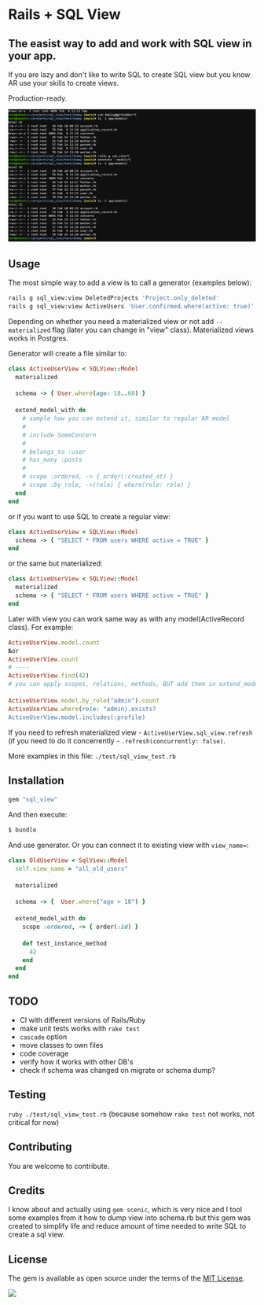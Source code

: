 # Rails + SQL View

## The easist way to add and work with SQL view in your app.

If you are lazy and don't like to write SQL to create SQL view but you know AR use your skills to create views.

Production-ready.

![Demo](docs/sql_view.gif?raw=true "Demo")

## Usage

The most simple way to add a view is to call a generator (examples below):

```bash
rails g sql_view:view DeletedProjects 'Project.only_deleted'
rails g sql_view:view ActiveUsers 'User.confirmed.where(active: true)' --materialized
```

Depending on whether you need a materialized view or not add `--materialized` flag (later you can change in "view" class). Materialized views works in Postgres.

Generator will create a file similar to:

```ruby
class ActiveUserView < SQLView::Model
  materialized

  schema -> { User.where(age: 18..60) }

  extend_model_with do
    # sample how you can extend it, similar to regular AR model
    #
    # include SomeConcern
    #
    # belongs_to :user
    # has_many :posts
    #
    # scope :ordered, -> { order(:created_at) }
    # scope :by_role, ->(role) { where(role: role) }
  end
end
```

or if you want to use SQL to create a regular view:


```ruby
class ActiveUserView < SQLView::Model
  schema -> { "SELECT * FROM users WHERE active = TRUE" }
end
```

or the same but materialized:

```ruby
class ActiveUserView < SQLView::Model
  materialized
  schema -> { "SELECT * FROM users WHERE active = TRUE" }
end
```

Later with view you can work same way as with any model(ActiveRecord class). For example:

```ruby
ActiveUserView.model.count
№or
ActiveUserView.count
# ----
ActiveUserView.find(42)
# you can apply scopes, relations, methods, BUT add them in extend_model_with block

ActiveUserView.model.by_role("admin").count
ActiveUserView.where(role: "admin).exists?
ActiveUserView.model.includes(:profile)
```

If you need to refresh materialized view - `ActiveUserView.sql_view.refresh` (if you need to do it concerrently - `.refresh(concurrently: false)`.

More examples in this file: `./test/sql_view_test.rb`

## Installation

```ruby
gem "sql_view"
```

And then execute:
```bash
$ bundle
```

And use generator. Or you can connect it to existing view with `view_name=`:

```ruby
class OldUserView < SqlView::Model
  self.view_name = "all_old_users"

  materialized

  schema -> {  User.where("age > 18") }

  extend_model_with do
    scope :ordered, -> { order(:id) }

    def test_instance_method
      42
    end
  end
end
```

## TODO

- CI with different versions of Rails/Ruby
- make unit tests works with `rake test`
- `cascade` option
- move classes to own files
- code coverage
- verify how it works with other DB's
- check if schema was changed on migrate or schema dump?

## Testing

`ruby ./test/sql_view_test.rb` (because somehow `rake test` not works, not critical for now)

## Contributing

You are welcome to contribute.

## Credits

I know about and actually using `gem scenic`, which is very nice and I tool some examples from it how to dump view into schema.rb but this gem was created to simplify life and reduce amount of time needed to write SQL to create a sql view.

## License

The gem is available as open source under the terms of the [MIT License](https://opensource.org/licenses/MIT).

[<img src="https://github.com/igorkasyanchuk/rails_time_travel/blob/main/docs/more_gems.png?raw=true"
/>](https://www.railsjazz.com/?utm_source=github&utm_medium=bottom&utm_campaign=sql_view)
